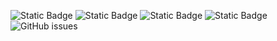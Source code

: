 ![Static Badge](https://img.shields.io/badge/blacklists-60-000000) ![Static Badge](https://img.shields.io/badge/blacklisted-2988547-cc0000) ![Static Badge](https://img.shields.io/badge/whitelisted-2244-00CC00) ![Static Badge](https://img.shields.io/badge/streaming_blacklist-28107-000000) ![GitHub issues](https://img.shields.io/github/issues/fabriziosalmi/blacklists)
